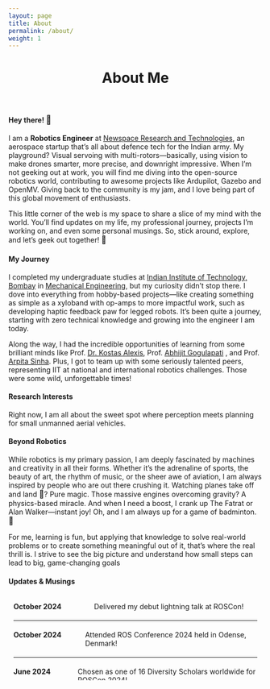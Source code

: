 ```yaml
---
layout: page
title: About
permalink: /about/
weight: 1
---
```


<!-- # **About Me** -->
<h1 style="text-align: center;"><b>About Me</b></h1>
<br>

<!-- <h4 style="text-align: center;">Hey there! <span style="font-size:1.5em;">👋</span></h4> -->
#### Hey there! <span style="font-size:1.2em;">👋</span><br>
I am a **Robotics Engineer** at <a href="https://www.linkedin.com/company/newspacert/">Newspace Research and Technologies</a>, an aerospace startup that’s all about defence tech for the Indian army. My playground? Visual servoing with multi-rotors—basically, using vision to make drones smarter, more precise, and downright impressive. When I’m not geeking out at work, you will find me diving into the open-source robotics world, contributing to awesome projects like Ardupilot, Gazebo and OpenMV. Giving back to the community is my jam, and I love being part of this global movement of enthusiasts.

This little corner of the web is my space to share a slice of my mind with the world. You’ll find updates on my life, my professional journey, projects I’m working on, and even some personal musings. So, stick around, explore, and let’s geek out together! <span style="font-size:1.1em;">🚀</span>
      
#### My Journey
<!-- <h4 style="text-align: center;">My Journey</h4> -->
I completed my undergraduate studies at <a href="https://www.iitb.ac.in/">Indian Institute of Technology, Bombay</a> in <a href="https://www.me.iitb.ac.in/">Mechanical Engineering</a>, but my curiosity didn’t stop there.
I dove into everything from hobby-based projects—like creating something as simple as a xyloband with op-amps to more impactful work, such as developing haptic feedback paw for legged robots. It’s been quite a journey, starting with zero technical knowledge and growing into the engineer I am today.

Along the way, I had the incredible opportunities of learning from some brilliant minds like Prof. <a href="https://www.autonomousrobotslab.com/">Dr. Kostas Alexis</a>, Prof. <a href="https://www.aero.iitb.ac.in/home/people/faculty/abhijit">Abhijit Gogulapati</a> , and Prof. <a href="https://sites.google.com/iitb.ac.in/arpitasinha">Arpita Sinha</a>. Plus, I got to team up with some seriously talented peers, representing IIT at national and international robotics challenges. Those were some wild, unforgettable times!

#### Research Interests
<!-- <h4 style="text-align: center;">Research Interests</h4> -->
Right now, I am all about the sweet spot where perception meets planning for small unmanned aerial vehicles.

#### Beyond Robotics
<!-- <h4 style="text-align: center;">Beyond Robotics</h4> -->
While robotics is my primary passion, I am deeply fascinated by machines and creativity in all their forms. Whether it’s the adrenaline of sports, the beauty of art, the rhythm of music, or the sheer awe of aviation, I am always inspired by people who are out there crushing it. Watching planes take off and land <span style="font-size:1.1em;">🛫</span>? Pure magic. 
Those massive engines overcoming gravity? A physics-based miracle. And when I need a boost, I crank up The Fatrat or Alan Walker—instant joy! Oh, and I am always up for a game of badminton. <span style="font-size:1.1em;">🏸</span>

For me, learning is fun, but applying that knowledge to solve real-world problems or to create something meaningful out of it, that’s where the real thrill is. I strive to see the big picture and understand how small steps can lead to big, game-changing goals

#### Updates & Musings
<!-- <h4 style="text-align: center;">Updates & Musings</h4> -->
<div style="height:150px; overflow-y:scroll; border:0px solid #ccc; padding:10px;">

<div style="display: flex; align-items: flex-start; padding: 5px 0;">
  <div style="width: 150px; font-weight: bold;">October 2024</div>
  <div style="margin-left: 10px;">Delivered my debut lightning talk at ROSCon!</div>
</div>
<hr style="border: 0; border-top: 0px solid #eee;"/>

<div style="display: flex; align-items: flex-start; padding: 5px 0;">
  <div style="width: 150px; font-weight: bold;">October 2024</div>
  <div style="margin-left: 10px;">Attended ROS Conference 2024 held in Odense, Denmark!</div>
</div>
<hr style="border: 0; border-top: 0px solid #eee;"/>

<div style="display: flex; align-items: flex-start; padding: 5px 0;">
  <div style="width: 150px; font-weight: bold;">June 2024</div>
  <div style="margin-left: 10px;">Chosen as one of 16 Diversity Scholars worldwide for ROSCon 2024!</div>
</div>
<hr style="border: 0; border-top: 0px solid #eee;"/>

<div style="display: flex; align-items: flex-start; padding: 5px 0;">
  <div style="width: 150px; font-weight: bold;">Nov 2023</div>
  <div style="margin-left: 10px;">Our <a href="https://www.newscientist.com/article/2401741-robots-with-squidgy-paws-could-navigate-uneven-terrain/"> TRACE Paw</a> has been featured in a NewScientist Article!</div>
</div>
<hr style="border: 0; border-top: 0px solid #eee;"/>

<div style="display: flex; align-items: flex-start; padding: 5px 0;">
  <div style="width: 150px; font-weight: bold;">Oct 2023</div>
  <div style="margin-left: 10px;">Our <a href="https://arxiv.org/abs/2311.03855">paper on TRACE Paw</a> has been accepted at ICAR 2023!</div>
</div>
<hr style="border: 0; border-top: 0px solid #eee;"/>

<div style="display: flex; align-items: flex-start; padding: 5px 0;">
  <div style="width: 150px; font-weight: bold;">August 2023</div>
  <div style="margin-left: 10px;">Starting to work as robotics engg at Newspace Research, Bengaluru</div>
</div>
<hr style="border: 0; border-top: 0px solid #eee;"/>

<div style="display: flex; align-items: flex-start; padding: 5px 0;">
  <div style="width: 150px; font-weight: bold;">April 2023</div>
  <div style="margin-left: 10px;">Working as student contributor for Open Robotics(GSoC)</div>
</div>
<hr style="border: 0; border-top: 0px solid #eee;"/>

<div style="display: flex; align-items: flex-start; padding: 5px 0;">
  <div style="width: 150px; font-weight: bold;">May 2022</div>
  <div style="margin-left: 10px;">I'll be working under Dr. Kostas Alexis for the summer on haptics!</div>
</div>
<hr style="border: 0; border-top: 0px solid #eee;"/>

<div style="display: flex; align-items: flex-start; padding: 5px 0;">
  <div style="width: 150px; font-weight: bold;">Apr 2021</div>
  <div style="margin-left: 10px;">Joined the team Self Driving Car student technical team</div>
</div>
<hr style="border: 0; border-top: 0px solid #eee;"/>

<div style="display: flex; align-items: flex-start; padding: 5px 0;">
  <div style="width: 150px; font-weight: bold;">Dec 2020</div>
  <div style="margin-left: 10px;">Won the International Micromouse Simulation Challenge!</div>
</div>
<hr style="border: 0; border-top: 0px solid #eee;"/>

<div style="display: flex; align-items: flex-start; padding: 5px 0;">
  <div style="width: 150px; font-weight: bold;">April 2020</div>
  <div style="margin-left: 10px;">Elected into the technical council as convener of the <a href="https://itc.gymkhana.iitb.ac.in/~erc">Electronics and Robotics Club, IIT Bombay</a></div>
</div>
<hr style="border: 0; border-top: 0px solid #eee;"/>

<div style="display: flex; align-items: flex-start; padding: 5px 0;">
  <div style="width: 150px; font-weight: bold;">July 2019</div>
  <div style="margin-left: 10px;">Started my undergraduate term at IIT Bombay</div>
</div>

</div>


<!-- <div class="row">
{% include about/skills.html title="Programming Skills" source=site.data.programming-skills %}
{% include about/skills.html title="Other Skills" source=site.data.other-skills %}
</div> -->
<!-- 
<div class="row">
{% include about/timeline.html %}
</div> -->